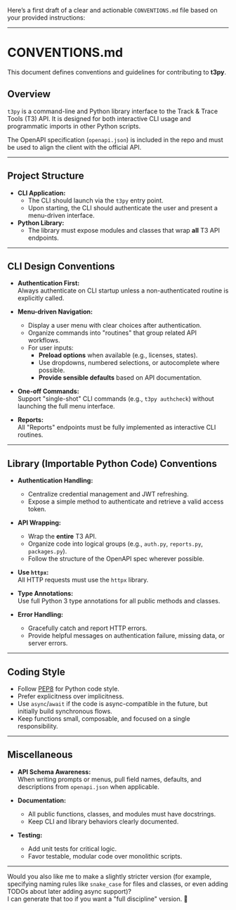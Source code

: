 Here’s a first draft of a clear and actionable `CONVENTIONS.md` file based on your provided instructions:

---

# CONVENTIONS.md

This document defines conventions and guidelines for contributing to **t3py**.

## Overview

`t3py` is a command-line and Python library interface to the Track & Trace Tools (T3) API. It is designed for both interactive CLI usage and programmatic imports in other Python scripts.

The OpenAPI specification (`openapi.json`) is included in the repo and must be used to align the client with the official API.

---

## Project Structure

- **CLI Application:**  
  - The CLI should launch via the `t3py` entry point.
  - Upon starting, the CLI should authenticate the user and present a menu-driven interface.
- **Python Library:**  
  - The library must expose modules and classes that wrap **all** T3 API endpoints.

---

## CLI Design Conventions

- **Authentication First:**  
  Always authenticate on CLI startup unless a non-authenticated routine is explicitly called.

- **Menu-driven Navigation:**  
  - Display a user menu with clear choices after authentication.
  - Organize commands into "routines" that group related API workflows.
  - For user inputs:
    - **Preload options** when available (e.g., licenses, states).
    - Use dropdowns, numbered selections, or autocomplete where possible.
    - **Provide sensible defaults** based on API documentation.

- **One-off Commands:**  
  Support "single-shot" CLI commands (e.g., `t3py authcheck`) without launching the full menu interface.

- **Reports:**  
  All "Reports" endpoints must be fully implemented as interactive CLI routines.

---

## Library (Importable Python Code) Conventions

- **Authentication Handling:**  
  - Centralize credential management and JWT refreshing.
  - Expose a simple method to authenticate and retrieve a valid access token.

- **API Wrapping:**  
  - Wrap the **entire** T3 API.
  - Organize code into logical groups (e.g., `auth.py`, `reports.py`, `packages.py`).
  - Follow the structure of the OpenAPI spec wherever possible.

- **Use `httpx`:**  
  All HTTP requests must use the `httpx` library.

- **Type Annotations:**  
  Use full Python 3 type annotations for all public methods and classes.

- **Error Handling:**  
  - Gracefully catch and report HTTP errors.
  - Provide helpful messages on authentication failure, missing data, or server errors.

---

## Coding Style

- Follow [PEP8](https://peps.python.org/pep-0008/) for Python code style.
- Prefer explicitness over implicitness.
- Use `async`/`await` if the code is async-compatible in the future, but initially build synchronous flows.
- Keep functions small, composable, and focused on a single responsibility.

---

## Miscellaneous

- **API Schema Awareness:**  
  When writing prompts or menus, pull field names, defaults, and descriptions from `openapi.json` when applicable.

- **Documentation:**  
  - All public functions, classes, and modules must have docstrings.
  - Keep CLI and library behaviors clearly documented.

- **Testing:**  
  - Add unit tests for critical logic.
  - Favor testable, modular code over monolithic scripts.

---

Would you also like me to make a slightly stricter version (for example, specifying naming rules like `snake_case` for files and classes, or even adding TODOs about later adding async support)?  
I can generate that too if you want a "full discipline" version. 🚀